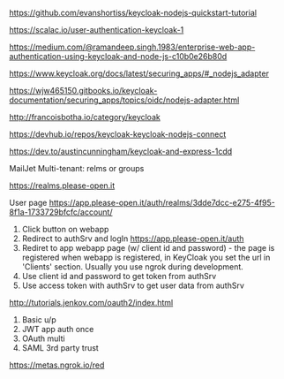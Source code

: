 


https://github.com/evanshortiss/keycloak-nodejs-quickstart-tutorial

https://scalac.io/user-authentication-keycloak-1

https://medium.com/@ramandeep.singh.1983/enterprise-web-app-authentication-using-keycloak-and-node-js-c10b0e26b80d

https://www.keycloak.org/docs/latest/securing_apps/#_nodejs_adapter

https://wjw465150.gitbooks.io/keycloak-documentation/securing_apps/topics/oidc/nodejs-adapter.html

http://francoisbotha.io/category/keycloak

https://devhub.io/repos/keycloak-keycloak-nodejs-connect

https://dev.to/austincunningham/keycloak-and-express-1cdd





MailJet
Multi-tenant: relms or groups

https://realms.please-open.it


User page
https://app.please-open.it/auth/realms/3dde7dcc-e275-4f95-8f1a-1733729bfcfc/account/


1. Click button on webapp
2. Redirect to authSrv and logIn https://app.please-open.it/auth
3. Rediret to  app webapp page (w/ client id and password) - the page is registered when webapp is registered, in KeyCloak you
set the url in 'Clients' section. Usually you use ngrok during development.
4. Use client id and password to get token from authSrv
5. Use access token with authSrv to get user data from authSrv


http://tutorials.jenkov.com/oauth2/index.html

1. Basic u/p
2. JWT app auth once
3. OAuth multi 
4. SAML 3rd party trust


 https://metas.ngrok.io/red